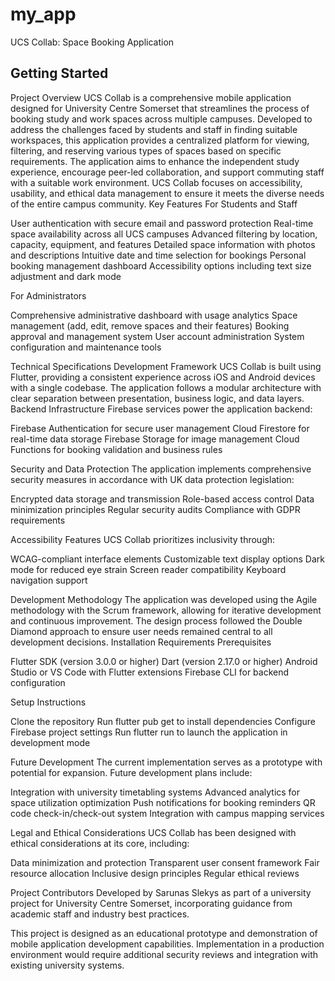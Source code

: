 # my_app

UCS Collab: Space Booking Application

## Getting Started

Project Overview
UCS Collab is a comprehensive mobile application designed for University Centre Somerset that streamlines the process of booking study and work spaces across multiple campuses. Developed to address the challenges faced by students and staff in finding suitable workspaces, this application provides a centralized platform for viewing, filtering, and reserving various types of spaces based on specific requirements.
The application aims to enhance the independent study experience, encourage peer-led collaboration, and support commuting staff with a suitable work environment. UCS Collab focuses on accessibility, usability, and ethical data management to ensure it meets the diverse needs of the entire campus community.
Key Features
For Students and Staff

User authentication with secure email and password protection
Real-time space availability across all UCS campuses
Advanced filtering by location, capacity, equipment, and features
Detailed space information with photos and descriptions
Intuitive date and time selection for bookings
Personal booking management dashboard
Accessibility options including text size adjustment and dark mode

For Administrators

Comprehensive administrative dashboard with usage analytics
Space management (add, edit, remove spaces and their features)
Booking approval and management system
User account administration
System configuration and maintenance tools

Technical Specifications
Development Framework
UCS Collab is built using Flutter, providing a consistent experience across iOS and Android devices with a single codebase. The application follows a modular architecture with clear separation between presentation, business logic, and data layers.
Backend Infrastructure
Firebase services power the application backend:

Firebase Authentication for secure user management
Cloud Firestore for real-time data storage
Firebase Storage for image management
Cloud Functions for booking validation and business rules

Security and Data Protection
The application implements comprehensive security measures in accordance with UK data protection legislation:

Encrypted data storage and transmission
Role-based access control
Data minimization principles
Regular security audits
Compliance with GDPR requirements

Accessibility Features
UCS Collab prioritizes inclusivity through:

WCAG-compliant interface elements
Customizable text display options
Dark mode for reduced eye strain
Screen reader compatibility
Keyboard navigation support

Development Methodology
The application was developed using the Agile methodology with the Scrum framework, allowing for iterative development and continuous improvement. The design process followed the Double Diamond approach to ensure user needs remained central to all development decisions.
Installation Requirements
Prerequisites

Flutter SDK (version 3.0.0 or higher)
Dart (version 2.17.0 or higher)
Android Studio or VS Code with Flutter extensions
Firebase CLI for backend configuration

Setup Instructions

Clone the repository
Run flutter pub get to install dependencies
Configure Firebase project settings
Run flutter run to launch the application in development mode

Future Development
The current implementation serves as a prototype with potential for expansion. Future development plans include:

Integration with university timetabling systems
Advanced analytics for space utilization optimization
Push notifications for booking reminders
QR code check-in/check-out system
Integration with campus mapping services

Legal and Ethical Considerations
UCS Collab has been designed with ethical considerations at its core, including:

Data minimization and protection
Transparent user consent framework
Fair resource allocation
Inclusive design principles
Regular ethical reviews

Project Contributors
Developed by Sarunas Slekys as part of a university project for University Centre Somerset, incorporating guidance from academic staff and industry best practices.

This project is designed as an educational prototype and demonstration of mobile application development capabilities. Implementation in a production environment would require additional security reviews and integration with existing university systems.